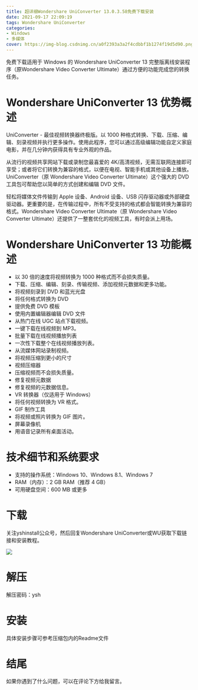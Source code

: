```yaml
---
title: 超详细Wondershare UniConverter 13.0.3.58免费下载安装
date: 2021-09-17 22:09:19
tags: Wondershare UniConverter
categories: 
- Windows
- 多媒体
cover: https://img-blog.csdnimg.cn/a0f2393a3a2f4cdbbf1b1274f19d5d90.png
---
```


免费下载适用于 Windows 的 Wondershare UniConverter 13 完整版离线安装程序（原Wondershare Video Converter Ultimate）通过方便的功能完成您的转换任务。

# Wondershare UniConverter 13 优势概述
UniConverter - 最佳视频转换器终极版。以 1000 种格式转换、下载、压缩、编辑、刻录视频并执行更多操作。使用此程序，您可以通过高级编辑功能自定义家庭电影，并在几分钟内获得具有专业外观的作品。

从流行的视频共享网站下载或录制您最喜爱的 4K/高清视频，无需互联网连接即可享受；或者将它们转换为兼容的格式，以便在电视、智能手机或其他设备上播放。UniConverter（原 Wondershare Video Converter Ultimate）这个强大的 DVD 工具包可帮助您以简单的方式创建和编辑 DVD 文件。

轻松将媒体文件传输到 Apple 设备、Android 设备、USB 闪存驱动器或外部硬盘驱动器。更重要的是，在传输过程中，所有不受支持的格式都会智能转换为兼容的格式。Wondershare Video Converter Ultimate（原 Wondershare Video Converter Ultimate）还提供了一整套优化的视频工具，有时会派上用场。

# Wondershare UniConverter 13 功能概述
- 以 30 倍的速度将视频转换为 1000 种格式而不会损失质量。
- 下载、压缩、编辑、刻录、传输视频、添加视频元数据和更多功能。
- 将视频刻录到 DVD 和蓝光光盘
- 将任何格式转换为 DVD
- 提供免费 DVD 模板
- 使用内置编辑器编辑 DVD 文件
- 从热门在线 UGC 站点下载视频。
- 一键下载在线视频到 MP3。
- 批量下载在线视频播放列表
- 一次性下载整个在线视频播放列表。
- 从流媒体网站录制视频。
- 将视频压缩到更小的尺寸
- 视频压缩器
- 压缩视频而不会损失质量。
- 修复视频元数据
- 修复视频的元数据信息。
- VR 转换器（仅适用于 Windows）
- 将任何视频转换为 VR 格式。
- GIF 制作工具
- 将视频或照片转换为 GIF 图片。
- 屏幕录像机
- 用语音记录所有桌面活动。

# 技术细节和系统要求
- 支持的操作系统：Windows 10、Windows 8.1、Windows 7
- RAM（内存）：2 GB RAM（推荐 4 GB）
- 可用硬盘空间：600 MB 或更多

# 下载
关注yshinstall公众号，然后回复Wondershare UniConverter或WU获取下载链接和安装教程。

![](https://img-blog.csdnimg.cn/f824f9d6c4ca40549a3d02de1938c17c.jpg#pic_center)

# 解压
解压密码：ysh

# 安装
具体安装步骤可参考压缩包内的Readme文件

# 结尾
如果你遇到了什么问题，可以在评论下方给我留言。


